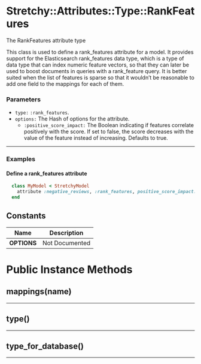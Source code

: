 # Stretchy::Attributes::Type::RankFeatures [](#class-Stretchy::Attributes::Type::RankFeatures) [](#top)
The RankFeatures attribute type

This class is used to define a rank_features attribute for a model. It provides support for the Elasticsearch rank_features data type, which is a type of data type that can index numeric feature vectors, so that they can later be used to boost documents in queries with a rank_feature query. It is better suited when the list of features is sparse so that it wouldn’t be reasonable to add one field to the mappings for each of them.

### Parameters

- `type:` `:rank_features`.
- `options:` The Hash of options for the attribute.
   - `:positive_score_impact:` The Boolean indicating if features correlate positively with the score. If set to false, the score decreases with the value of the feature instead of increasing. Defaults to true.

---

### Examples

#### Define a rank_features attribute

```ruby
  class MyModel < StretchyModel
    attribute :negative_reviews, :rank_features, positive_score_impact: false
  end
```
    
## Constants
| Name | Description |
| ---- | ----------- |
| **OPTIONS[](#OPTIONS)** | Not Documented |

# Public Instance Methods

      
## mappings(name) [](#method-i-mappings)
         
  
        
---


## type() [](#method-i-type)
         
  
        
---


## type_for_database() [](#method-i-type_for_database)
         
  
        
---

